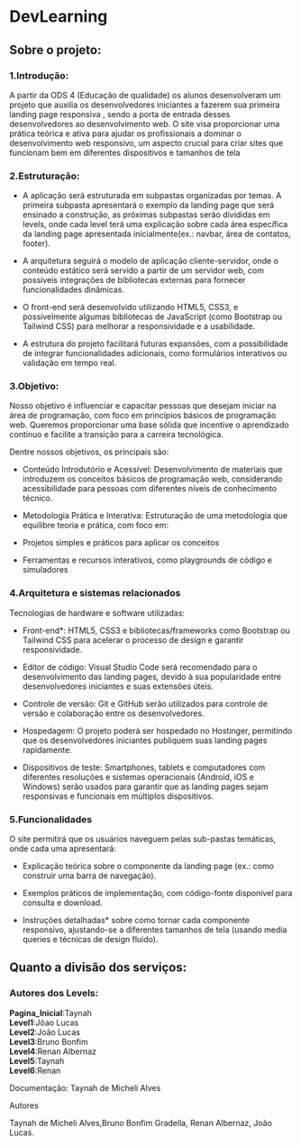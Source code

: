 ﻿# DevLearning
 
## Sobre o projeto:

### 1.Introdução:

A partir da ODS 4 (Educação de qualidade) os alunos desenvolveram um projeto que auxilia os desenvolvedores iniciantes a fazerem sua primeira landing page responsiva , sendo a porta de entrada desses desenvolvedores ao desenvolvimento web. O site visa proporcionar uma prática teórica e ativa para ajudar os profissionais a dominar o desenvolvimento web responsivo, um aspecto crucial para criar sites que funcionam bem em diferentes dispositivos e tamanhos de tela

### 2.Estruturação:

- A aplicação será estruturada em subpastas organizadas por temas. A primeira subpasta apresentará o exemplo da landing page que será ensinado a construção, as próximas subpastas serão divididas em levels, onde cada level terá uma explicação sobre cada área específica da landing page apresentada inicialmente(ex.: navbar, área de contatos, footer).
* A arquitetura seguirá o modelo de aplicação cliente-servidor, onde o conteúdo estático será servido a partir de um servidor web, com possíveis integrações de bibliotecas externas para fornecer funcionalidades dinâmicas.
+ O front-end será desenvolvido utilizando HTML5, CSS3, e possivelmente algumas bibliotecas de JavaScript (como Bootstrap ou Tailwind CSS) para melhorar a responsividade e a usabilidade.
- A estrutura do projeto facilitará futuras expansões, com a possibilidade de integrar funcionalidades adicionais, como formulários interativos ou validação em tempo real.


### 3.Objetivo:

Nosso objetivo é influenciar e capacitar pessoas que desejam iniciar na área de programação, com foco em princípios básicos de programação web. Queremos proporcionar uma base sólida que incentive o aprendizado contínuo e facilite a transição para a carreira tecnológica.

Dentre nossos objetivos, os principais são:

- Conteúdo Introdutório e Acessível: Desenvolvimento de materiais que introduzem os conceitos básicos de programação web, considerando acessibilidade para pessoas com diferentes níveis de conhecimento técnico.
* Metodologia Prática e Interativa: Estruturação de uma metodologia que equilibre teoria e prática, com foco em:
+ Projetos simples e práticos para aplicar os conceitos
- Ferramentas e recursos interativos, como playgrounds de código e simuladores


### 4.Arquitetura e sistemas relacionados

Tecnologias de hardware e software utilizadas:

- Front-end*: HTML5, CSS3 e bibliotecas/frameworks como Bootstrap ou Tailwind CSS para acelerar o processo de design e garantir responsividade.
* Editor de código: Visual Studio Code será recomendado para o desenvolvimento das landing pages, devido à sua popularidade entre desenvolvedores iniciantes e suas extensões úteis.
+ Controle de versão: Git e GitHub serão utilizados para controle de versão e colaboração entre os desenvolvedores.
- Hospedagem: O projeto poderá ser hospedado no Hostinger, permitindo que os desenvolvedores iniciantes publiquem suas landing pages rapidamente.
* Dispositivos de teste: Smartphones, tablets e computadores com diferentes resoluções e sistemas operacionais (Android, iOS e Windows) serão usados para garantir que as landing pages sejam responsivas e funcionais em múltiplos dispositivos.

### 5.Funcionalidades

O site permitirá que os usuários naveguem pelas sub-pastas temáticas, onde cada uma apresentará:

- Explicação teórica sobre o componente da landing page (ex.: como construir uma barra de navegação).
* Exemplos práticos de implementação, com código-fonte disponível para consulta e download.
+ Instruções detalhadas* sobre como tornar cada componente responsivo, ajustando-se a diferentes tamanhos de tela (usando media queries e técnicas de design fluido).

## Quanto a divisão dos serviços:


### Autores dos Levels:

**Pagina_Inicial**:Taynah\
**Level1**:Jõao Lucas\
**Level2**:João Lucas\
**Level3**:Bruno Bonfim\
**Level4**:Renan Albernaz\
**Level5**:Taynah\
**Level6**:Renan

Documentação: Taynah de Micheli Alves

Autores

Taynah de Micheli Alves,Bruno Bonfim Gradella, Renan Albernaz, João Lucas.
 
